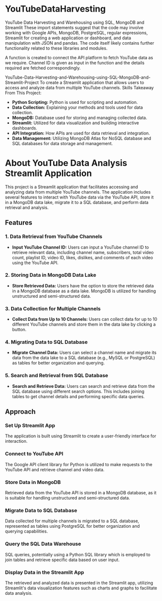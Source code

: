 # YouTubeDataHarvesting
YouTube Data Harvesting and Warehousing using SQL, MongoDB and Streamlit
These import statements suggest that the code may involve working with Google APIs, MongoDB, PostgreSQL, regular expressions, Streamlit for creating a web application or dashboard, and data manipulation with JSON and pandas. The code itself likely contains further functionality related to these libraries and modules.

A function is created to connect the API platform to fetch YouTube data as we require.
Channel ID is given as input in the function and the details required are fetched correspondingly.

YouTube-Data-Harvesting-and-Warehousing-using-SQL-MongoDB-and-Streamlit-Project
To create a Streamlit application that allows users to access and analyze data from multiple YouTube channels.
Skills Takeaway From This Project:
- **Python Scripting:** Python is used for scripting and automation.
- **Data Collection:** Explaining your methods and tools used for data collection.
- **MongoDB:** Database used for storing and managing collected data.
- **Streamlit:** Utilized for data visualization and building interactive dashboards.
- **API Integration:** How APIs are used for data retrieval and integration.
- **Data Management:** Utilizing MongoDB Atlas for NoSQL database and SQL databases for data storage and management.


# About YouTube Data Analysis Streamlit Application

This project is a Streamlit application that facilitates accessing and analyzing data from multiple YouTube channels. The application includes several features to interact with YouTube data via the YouTube API, store it in a MongoDB data lake, migrate it to a SQL database, and perform data retrieval and analysis.

## Features

### 1. Data Retrieval from YouTube Channels
- **Input YouTube Channel ID:** Users can input a YouTube channel ID to retrieve relevant data, including channel name, subscribers, total video count, playlist ID, video ID, likes, dislikes, and comments of each video using the YouTube API.

### 2. Storing Data in MongoDB Data Lake
- **Store Retrieved Data:** Users have the option to store the retrieved data in a MongoDB database as a data lake. MongoDB is utilized for handling unstructured and semi-structured data.

### 3. Data Collection for Multiple Channels
- **Collect Data from Up to 10 Channels:** Users can collect data for up to 10 different YouTube channels and store them in the data lake by clicking a button.

### 4. Migrating Data to SQL Database
- **Migrate Channel Data:** Users can select a channel name and migrate its data from the data lake to a SQL database (e.g., MySQL or PostgreSQL) as tables for better organization and querying.

### 5. Search and Retrieval from SQL Database
- **Search and Retrieve Data:** Users can search and retrieve data from the SQL database using different search options. This includes joining tables to get channel details and performing specific data queries.

## Approach

### Set Up Streamlit App
The application is built using Streamlit to create a user-friendly interface for interaction.

### Connect to YouTube API
The Google API client library for Python is utilized to make requests to the YouTube API and retrieve channel and video data.

### Store Data in MongoDB
Retrieved data from the YouTube API is stored in a MongoDB database, as it is suitable for handling unstructured and semi-structured data.

### Migrate Data to SQL Database
Data collected for multiple channels is migrated to a SQL database, represented as tables using PostgreSQL for better organization and querying capabilities.

### Query the SQL Data Warehouse
SQL queries, potentially using a Python SQL library which is employed to join tables and retrieve specific data based on user input.

### Display Data in the Streamlit App
The retrieved and analyzed data is presented in the Streamlit app, utilizing Streamlit's data visualization features such as charts and graphs to facilitate data analysis.

